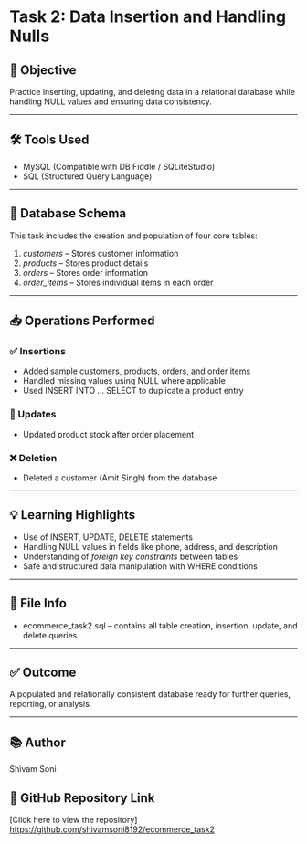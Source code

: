 # Task 2: Data Insertion and Handling Nulls

## 📌 Objective

Practice inserting, updating, and deleting data in a relational database while handling NULL values and ensuring data consistency.

---

## 🛠️ Tools Used

- MySQL (Compatible with DB Fiddle / SQLiteStudio)
- SQL (Structured Query Language)

---

## 🧱 Database Schema

This task includes the creation and population of four core tables:

1. *customers* – Stores customer information  
2. *products* – Stores product details  
3. *orders* – Stores order information  
4. *order_items* – Stores individual items in each order

---

## 📥 Operations Performed

### ✅ Insertions
- Added sample customers, products, orders, and order items
- Handled missing values using NULL where applicable
- Used INSERT INTO ... SELECT to duplicate a product entry

### 🔁 Updates
- Updated product stock after order placement

### ❌ Deletion
- Deleted a customer (Amit Singh) from the database

---

## 💡 Learning Highlights

- Use of INSERT, UPDATE, DELETE statements
- Handling NULL values in fields like phone, address, and description
- Understanding of *foreign key constraints* between tables
- Safe and structured data manipulation with WHERE conditions

---

## 📄 File Info

- ecommerce_task2.sql – contains all table creation, insertion, update, and delete queries

---

## ✅ Outcome

A populated and relationally consistent database ready for further queries, reporting, or analysis.

---

## 📚 Author

Shivam Soni  
## 🔗 GitHub Repository Link

[Click here to view the repository] https://github.com/shivamsoni8192/ecommerce_task2
